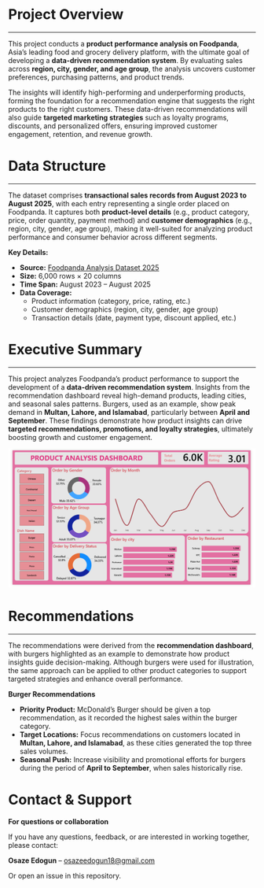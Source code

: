 # Project Overview

---

This project conducts a **product performance analysis on Foodpanda**, Asia’s leading food and grocery delivery platform, with the ultimate goal of developing a **data-driven recommendation system**. By evaluating sales across **region, city, gender, and age group**, the analysis uncovers customer preferences, purchasing patterns, and product trends.

The insights will identify high-performing and underperforming products, forming the foundation for a recommendation engine that suggests the right products to the right customers. These data-driven recommendations will also guide **targeted marketing strategies** such as loyalty programs, discounts, and personalized offers, ensuring improved customer engagement, retention, and revenue growth.

# Data Structure

---

The dataset comprises **transactional sales records from August 2023 to August 2025**, with each entry representing a single order placed on Foodpanda. It captures both **product-level details** (e.g., product category, price, order quantity, payment method) and **customer demographics** (e.g., region, city, gender, age group), making it well-suited for analyzing product performance and consumer behavior across different segments.

**Key Details:**

- **Source:** [Foodpanda Analysis Dataset 2025](https://www.kaggle.com/datasets/nabihazahid/foodpanda-analysis-dataset-2025)
- **Size:** 6,000 rows × 20 columns
- **Time Span:** August 2023 – August 2025
- **Data Coverage:**
    - Product information (category, price, rating, etc.)
    - Customer demographics (region, city, gender, age group)
    - Transaction details (date, payment type, discount applied, etc.)

# Executive Summary

---

This project analyzes Foodpanda’s product performance to support the development of a **data-driven recommendation system**. Insights from the recommendation dashboard reveal high-demand products, leading cities, and seasonal sales patterns. Burgers, used as an example, show peak demand in **Multan, Lahore, and Islamabad**, particularly between **April and September**. These findings demonstrate how product insights can drive **targeted recommendations, promotions, and loyalty strategies**, ultimately boosting growth and customer engagement.

![image.png](https://github.com/osaze32/Foodpanda-Product-Analysis-Data-Driven-Recommendation-System/blob/main/Foodpanda_Dashboard.png)

# Recommendations

---

The recommendations were derived from the **recommendation dashboard**, with burgers highlighted as an example to demonstrate how product insights guide decision-making. Although burgers were used for illustration, the same approach can be applied to other product categories to support targeted strategies and enhance overall performance.

**Burger Recommendations**

- **Priority Product:** McDonald’s Burger should be given a top recommendation, as it recorded the highest sales within the burger category.
- **Target Locations:** Focus recommendations on customers located in **Multan, Lahore, and Islamabad**, as these cities generated the top three sales volumes.
- **Seasonal Push:** Increase visibility and promotional efforts for burgers during the period of **April to September**, when sales historically rise.

# Contact & Support

**For questions or collaboration**

If you have any questions, feedback, or are interested in working together, please contact:

**Osaze Edogun**  – osazeedogun18@gmail.com

Or open an issue in this repository.
